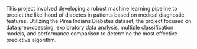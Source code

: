 This project involved developing a robust machine learning pipeline to predict the likelihood of diabetes in patients based on medical diagnostic features. Utilizing the Pima Indians Diabetes dataset, the project focused on data preprocessing, exploratory data analysis, multiple classification models, and performance comparison to determine the most effective predictive algorithm.
